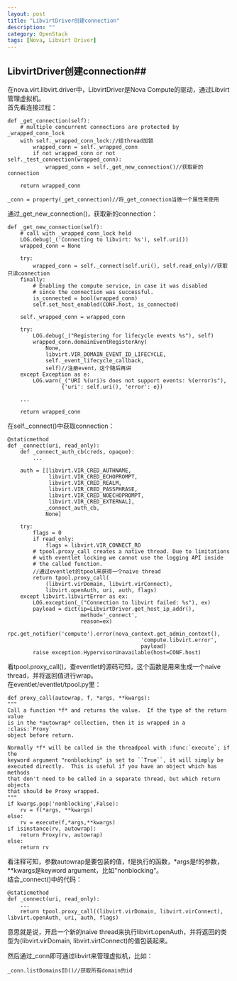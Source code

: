 ```yaml
---
layout: post
title: "LibvirtDriver创建connection"
description: ""
category: OpenStack
tags: [Nova, Libvirt Driver]
---
```

## LibvirtDriver创建connection##

在nova.virt.libvirt.driver中，LibvirtDriver是Nova Compute的驱动，通过Libvirt管理虚拟机。  
首先看连接过程：

    def _get_connection(self):
        # multiple concurrent connections are protected by _wrapped_conn_lock
        with self._wrapped_conn_lock://给thread加锁
            wrapped_conn = self._wrapped_conn
            if not wrapped_conn or not self._test_connection(wrapped_conn):
                wrapped_conn = self._get_new_connection()//获取新的connection

        return wrapped_conn
        
    _conn = property(_get_connection)//将_get_connection当做一个属性来使用
        
通过_get_new_connection()，获取新的connection：

    def _get_new_connection(self):
        # call with _wrapped_conn_lock held
        LOG.debug(_('Connecting to libvirt: %s'), self.uri())
        wrapped_conn = None

        try:
            wrapped_conn = self._connect(self.uri(), self.read_only)//获取只读connection
        finally:
            # Enabling the compute service, in case it was disabled
            # since the connection was successful.
            is_connected = bool(wrapped_conn)
            self.set_host_enabled(CONF.host, is_connected)

        self._wrapped_conn = wrapped_conn

        try:
            LOG.debug(_("Registering for lifecycle events %s"), self)
            wrapped_conn.domainEventRegisterAny(
                None,
                libvirt.VIR_DOMAIN_EVENT_ID_LIFECYCLE,
                self._event_lifecycle_callback,
                self)//注册event，这个随后再讲
        except Exception as e:
            LOG.warn(_("URI %(uri)s does not support events: %(error)s"),
                     {'uri': self.uri(), 'error': e})

        ...

        return wrapped_conn
        
在self._connect()中获取connection：

    @staticmethod
    def _connect(uri, read_only):
        def _connect_auth_cb(creds, opaque):
            ...

        auth = [[libvirt.VIR_CRED_AUTHNAME,
                 libvirt.VIR_CRED_ECHOPROMPT,
                 libvirt.VIR_CRED_REALM,
                 libvirt.VIR_CRED_PASSPHRASE,
                 libvirt.VIR_CRED_NOECHOPROMPT,
                 libvirt.VIR_CRED_EXTERNAL],
                _connect_auth_cb,
                None]

        try:
            flags = 0
            if read_only:
                flags = libvirt.VIR_CONNECT_RO
            # tpool.proxy_call creates a native thread. Due to limitations
            # with eventlet locking we cannot use the logging API inside
            # the called function.
            //通过eventlet的tpool来获得一个naive thread
            return tpool.proxy_call(
                (libvirt.virDomain, libvirt.virConnect),
                libvirt.openAuth, uri, auth, flags)
        except libvirt.libvirtError as ex:
            LOG.exception(_("Connection to libvirt failed: %s"), ex)
            payload = dict(ip=LibvirtDriver.get_host_ip_addr(),
                           method='_connect',
                           reason=ex)
            rpc.get_notifier('compute').error(nova_context.get_admin_context(),
                                              'compute.libvirt.error',
                                              payload)
            raise exception.HypervisorUnavailable(host=CONF.host)
            
看tpool.proxy_call()，查eventlet的源码可知，这个函数是用来生成一个naive thread，并将返回值进行wrap。  
在eventlet/eventlet/tpool.py里：

    def proxy_call(autowrap, f, *args, **kwargs):
    """
    Call a function *f* and returns the value.  If the type of the return value
    is in the *autowrap* collection, then it is wrapped in a :class:`Proxy`
    object before return.

    Normally *f* will be called in the threadpool with :func:`execute`; if the
    keyword argument "nonblocking" is set to ``True``, it will simply be
    executed directly.  This is useful if you have an object which has methods
    that don't need to be called in a separate thread, but which return objects
    that should be Proxy wrapped.
    """
    if kwargs.pop('nonblocking',False):
        rv = f(*args, **kwargs)
    else:
        rv = execute(f,*args,**kwargs)
    if isinstance(rv, autowrap):
        return Proxy(rv, autowrap)
    else:
        return rv

看注释可知，参数autowrap是要包装的值，f是执行的函数，\*args是f的参数，\*\*kwargs是keyword argument，比如"nonblocking"。  
结合_connect()中的代码：

    @staticmethod
    def _connect(uri, read_only):
        ...
        return tpool.proxy_call((libvirt.virDomain, libvirt.virConnect), libvirt.openAuth, uri, auth, flags)
    
意思就是说，开启一个新的naive thread来执行libvirt.openAuth，并将返回的类型为(libvirt.virDomain, libvirt.virtConnect)的值包装起来。  

然后通过_conn即可通过libvirt来管理虚拟机，比如：

    _conn.listDomainsID()//获取所有domain的id
